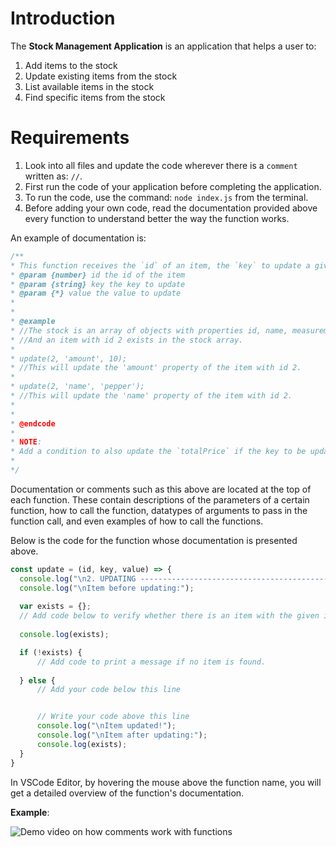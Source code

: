 # Introduction
The **Stock Management Application**  is an application that helps a user to: 
1. Add items to the stock
2. Update existing items from the stock
3. List available items in the stock
4. Find specific items from the stock
            
# Requirements
1. Look into all files and update the code wherever there is a `comment` written as: `//`.
2. First run the code of your application before completing the application.
3. To run the code, use the command:
`node index.js` from the terminal.
4. Before adding your own code, read the documentation provided above every function to understand better the way the function works.

  An example of documentation is:
  ```javascript
  /**
 * This function receives the `id` of an item, the `key` to update a given item, and the `value` to update the item.
 * @param {number} id the id of the item
 * @param {string} key the key to update
 * @param {*} value the value to update
 * 
 * 
 * @example
 * //The stock is an array of objects with properties id, name, measurementUnit, amount, pricePerUnit, and totalPrice.
 * //And an item with id 2 exists in the stock array.
 * 
 * update(2, 'amount', 10);
 * //This will update the 'amount' property of the item with id 2.
 * 
 * update(2, 'name', 'pepper');
 * //This will update the 'name' property of the item with id 2.
 * 
 * 
 * @endcode
 * 
 * NOTE:
 * Add a condition to also update the `totalPrice` if the key to be updated is either `amount` or `pricePerUnit`.
 * 
 */

  ```
  Documentation or comments such as this above are located at the top of each function. These contain descriptions of the parameters of a certain function, how to call the function, datatypes of arguments to pass in the function call, and even examples of how to call the functions.

  Below is the code for the function whose documentation is presented above.
  ```javascript
  const update = (id, key, value) => {
    console.log("\n2. UPDATING ------------------------------------------------------ ")
    console.log("\nItem before updating:");
    
    var exists = {};
    // Add code below to verify whether there is an item with the given id.
    
    console.log(exists);

    if (!exists) {
        // Add code to print a message if no item is found.
        
    } else {
        // Add your code below this line


        // Write your code above this line
        console.log("\nItem updated!");
        console.log("\nItem after updating:");
        console.log(exists);
    }
}
  ```
  In VSCode Editor, by hovering the mouse above the function name, you will get a detailed overview of the function's documentation.
  
  **Example**:
  
  ![Demo video on how comments work with functions](https://github.com/SheCanCODE-Backend-Devs/Stock-Management-Application/blob/main/assets/demo-for-question.gif)

